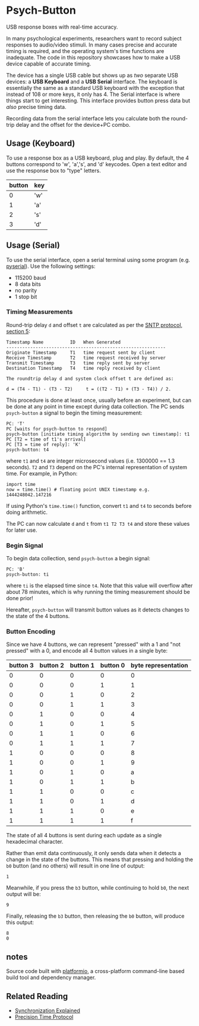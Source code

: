 Psych-Button
============
USB response boxes with real-time accuracy.

In many psychological experiments, researchers want to record subject responses to audio/video stimuli.  In many cases precise and accurate timing is required, and the operating system's time functions are inadequate.  The code in this repository showcases how to make a USB device capable of accurate timing.

The device has a single USB cable but shows up as *two* separate USB devices: a **USB Keyboard** and a **USB Serial** interface.  The keyboard is essentially the same as a standard USB keyboard with the exception that instead of 108 or more keys, it only has 4.  The Serial interface is where things start to get interesting.  This interface provides button press data but *also* precise timing data.

Recording data from the serial interface lets you calculate both the round-trip delay and the offset for the device+PC combo.

Usage (Keyboard)
----------------
To use a response box as a USB keyboard, plug and play.  By default, the 4 buttons correspond to 'w', 'a','s', and 'd' keycodes.  Open a text editor and use the response box to "type" letters.

button | key
---|---
0 | 'w'
1 | 'a'
2 | 's'
3 | 'd'

Usage (Serial)
--------------
To use the serial interface, open a serial terminal using some program (e.g. [pyserial](https://github.com/pyserial/pyserial)).  Use the following settings:

* 115200 baud
* 8 data bits
* no parity
* 1 stop bit

### Timing Measurements
Round-trip delay `d` and offset `t` are calculated as per the [SNTP protocol, section 5](https://tools.ietf.org/html/rfc4330#section-5):

    Timestamp Name          ID   When Generated
    ------------------------------------------------------------
    Originate Timestamp     T1   time request sent by client
    Receive Timestamp       T2   time request received by server
    Transmit Timestamp      T3   time reply sent by server
    Destination Timestamp   T4   time reply received by client

    The roundtrip delay d and system clock offset t are defined as:

    d = (T4 - T1) - (T3 - T2)     t = ((T2 - T1) + (T3 - T4)) / 2.

This procedure is done at least once, usually before an experiment, but can be done at any point in time except during data collection.  The PC sends `psych-button` a signal to begin the timing measurement:

    PC: 'T'
    PC [waits for psych-button to respond]
    psych-button [initiate timing algorithm by sending own timestamp]: t1
    PC [T2 = time of t1's arrival]
    PC [T3 = time of reply]: 'K'
    psych-button: t4

where `t1` and `t4` are integer microsecond values (i.e. 1300000 == 1.3 seconds).  `T2` and `T3` depend on the PC's internal representation of system time.  For example, in Python:

    import time
    now = time.time() # floating point UNIX timestamp e.g. 1444248042.147216

If using Python's `time.time()` function, convert `t1` and `t4` to seconds before doing arithmetic.

The PC can now calculate `d` and `t` from `t1 T2 T3 t4` and store these values for later use.

### Begin Signal
To begin data collection, send `psych-button` a begin signal:

    PC: 'B'
    psych-button: ti

where `ti` is the elapsed time since `t4`.  Note that this value will overflow after about 78 minutes, which is why running the timing measurement should be done prior!

Hereafter, `psych-button` will transmit button values as it detects changes to the state of the 4 buttons.

### Button Encoding
Since we have 4 buttons, we can represent "pressed" with a 1 and "not pressed" with a 0, and encode all 4 button values in a single byte:

button 3 | button 2 | button 1 | button 0 | byte representation
---|---|---|---|---
0 | 0 | 0 | 0 | 0
0 | 0 | 0 | 1 | 1
0 | 0 | 1 | 0 | 2
0 | 0 | 1 | 1 | 3
0 | 1 | 0 | 0 | 4
0 | 1 | 0 | 1 | 5
0 | 1 | 1 | 0 | 6
0 | 1 | 1 | 1 | 7
1 | 0 | 0 | 0 | 8
1 | 0 | 0 | 1 | 9
1 | 0 | 1 | 0 | a
1 | 0 | 1 | 1 | b
1 | 1 | 0 | 0 | c
1 | 1 | 0 | 1 | d
1 | 1 | 1 | 0 | e
1 | 1 | 1 | 1 | f

The state of all 4 buttons is sent during each update as a single hexadecimal character.

Rather than emit data continuously, it only sends data when it detects a change in the state of the buttons.  This means that pressing and holding the `b0` button (and no others) will result in one line of output:

    1

Meanwhile, if you press the `b3` button, while continuing to hold `b0`, the next output will be:

    9

Finally, releasing the `b3` button, then releasing the `b0` button, will produce this output:

    8
    0

notes
-----
Source code built with [platformio](http://platformio.org/#!/), a cross-platform command-line based build tool and dependency manager.

Related Reading
---------------
* [Synchronization Explained](http://www.ni.com/white-paper/11369/en/)
* [Precision Time Protocol](https://en.wikipedia.org/wiki/Precision_Time_Protocol)
